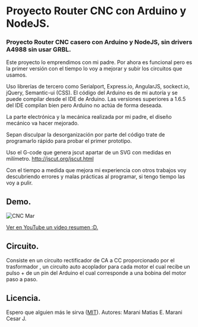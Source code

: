# Proyecto Router CNC con Arduino y NodeJS.
### Proyecto Router CNC casero con Arduino y NodeJS, sin drivers A4988 sin usar GRBL.

Este proyecto lo emprendimos con mi padre.
Por ahora es funcional pero es la primer versión con el tiempo lo voy a mejorar y subir los circuitos que usamos.

Uso librerías de tercero como Serialport, Express.io, AngularJS, sockect.io, jQuery, Semantic-ui (CSS).
El código del Arduino es de mi autoría y se puede compilar desde el IDE de Arduino. Las versiones superiores a 1.6.5 del IDE compilan bien pero Arduino  no actúa de forma deseada.

La parte electrónica y la mecánica realizada por mi padre, el diseño mecánico va hacer mejorado.

Sepan disculpar la desorganización por parte del código trate de programarlo rápido para probar el primer prototipo.

Uso el G-code que genera jscut apartar de un SVG  con medidas en milímetro. http://jscut.org/jscut.html

Con el tiempo a medida que mejora mi experiencia con otros trabajos voy descubriendo errores y malas prácticas al programar, si tengo tiempo las voy a pulir.

## Demo.
![CNC Mar](https://github.com/MaraniMatias/router-cnc-nodejs-arduino/blob/dev/cnc-arduino-nodejs.jpg)

[Ver en YouTube un video resumen :D.](https://youtu.be/3uy0TsIahks)

## Circuito.
Consiste en un circuito rectificador de CA a CC proporcionado por el trasformador , un circuito auto acoplador para cada motor el cual recibe un pulso + de un pin del Arduino el cual corresponde a una bobina del motor paso a paso.

## Licencia.
Espero que alguien más le sirva  ([MIT](http://opensource.org/licenses/mit-license.php)).
Autores:
Marani Matias E.
Marani Cesar J.
